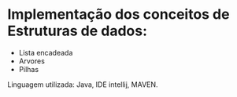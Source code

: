 # Implementação dos conceitos de Estruturas de dados:
  - Lista encadeada
  - Arvores
  - Pilhas

  Linguagem utilizada: Java, IDE intellij, MAVEN. 
